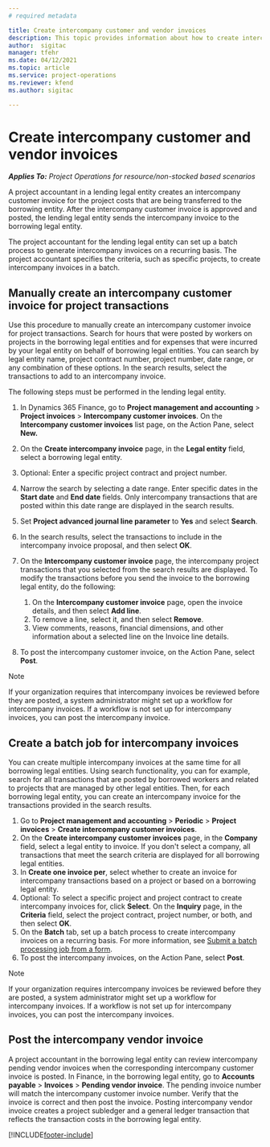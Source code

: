 ```yaml
---
# required metadata

title: Create intercompany customer and vendor invoices
description: This topic provides information about how to create intercompany customer and vendor invoices.
author:  sigitac
manager: tfehr
ms.date: 04/12/2021
ms.topic: article
ms.service: project-operations
ms.reviewer: kfend
ms.author: sigitac

---
```


# Create intercompany customer and vendor invoices

_**Applies To:** Project Operations for resource/non-stocked based scenarios_

A project accountant in a lending legal entity creates an intercompany customer invoice for the project costs that are being transferred to the borrowing entity. After the intercompany customer invoice is approved and posted, the lending legal entity sends the intercompany invoice to the borrowing legal entity.

The project accountant for the lending legal entity can set up a batch process to generate intercompany invoices on a recurring basis. The project accountant specifies the criteria, such as specific projects, to create intercompany invoices in a batch.

## Manually create an intercompany customer invoice for project transactions 

Use this procedure to manually create an intercompany customer invoice for project transactions. Search for hours that were posted by workers on projects in the borrowing legal entities and for expenses that were incurred by your legal entity on behalf of borrowing legal entities. You can search by legal entity name, project contract number, project number, date range, or any combination of these options. In the search results, select the transactions to add to an intercompany invoice. 

The following steps must be performed in the lending legal entity. 

1. In Dynamics 365 Finance, go to **Project management and accounting** > **Project invoices** > **Intercompany customer invoices**. On the **Intercompany customer invoices**  list page, on the Action Pane, select **New.**
2. On the **Create intercompany invoice** page, in the **Legal entity** field, select a borrowing legal entity.
3. Optional: Enter a specific project contract and project number.
4. Narrow the search by selecting a date range. Enter specific dates in the **Start date** and **End date** fields. Only intercompany transactions that are posted within this date range are displayed in the search results.
5. Set **Project advanced journal line parameter** to **Yes** and select **Search**.
6. In the search results, select the transactions to include in the intercompany invoice proposal, and then select **OK**.
7. On the **Intercompany customer invoice** page, the intercompany project transactions that you selected from the search results are displayed. To modify the transactions before you send the invoice to the borrowing legal entity, do the following:
  
    1. On the **Intercompany customer invoice** page, open the invoice details, and then select **Add line**.
    2. To remove a line, select it, and then select **Remove**.
    3. View comments, reasons, financial dimensions, and other information about a selected line on the Invoice line details.
    
8. To post the intercompany customer invoice, on the Action Pane, select **Post**.

> [!NOTE]
> If your organization requires that intercompany invoices be reviewed before they are posted, a system administrator might set up a workflow for intercompany invoices. If a workflow is not set up for intercompany invoices, you can post the intercompany invoice.

## Create a batch job for intercompany invoices

You can create multiple intercompany invoices at the same time for all borrowing legal entities. Using search functionality, you can for example, search for all transactions that are posted by borrowed workers and related to projects that are managed by other legal entities. Then, for each borrowing legal entity, you can create an intercompany invoice for the transactions provided in the search results.

1. Go to **Project management and accounting** > **Periodic** > **Project invoices** > **Create intercompany customer invoices**.
2. On the **Create intercompany customer invoices** page, in the **Company**  field, select a legal entity to invoice. If you don't select a company, all transactions that meet the search criteria are displayed for all borrowing legal entities.
3. In **Create one invoice per**, select whether to create an invoice for intercompany transactions based on a project or based on a borrowing legal entity.
4. Optional: To select a specific project and project contract to create intercompany invoices for, click **Select**. On the **Inquiry** page, in the **Criteria** field, select the project contract, project number, or both, and then select **OK**.
5. On the **Batch** tab, set up a batch process to create intercompany invoices on a recurring basis. For more information, see [Submit a batch processing job from a form](https://docs.microsoft.com/dynamicsax-2012/appuser-itpro/submit-a-batch-processing-job-from-a-form).
6. To post the intercompany invoices, on the Action Pane, select **Post**.

> [!NOTE]
> If your organization requires intercompany invoices be reviewed before they are posted, a system administrator might set up a workflow for intercompany invoices. If a workflow is not set up for intercompany invoices, you can post the intercompany invoices.

## Post the intercompany vendor invoice

A project accountant in the borrowing legal entity can review intercompany pending vendor invoices when the corresponding intercompany customer invoice is posted. In Finance, in the borrowing legal entity, go to **Accounts payable** > **Invoices** > **Pending vendor invoice**. The pending invoice number will match the intercompany customer invoice number. Verify that the invoice is correct and then post the invoice. Posting intercompany vendor invoice creates a project subledger and a general ledger transaction that reflects the transaction costs in the borrowing legal entity.


[!INCLUDE[footer-include](../includes/footer-banner.md)]
